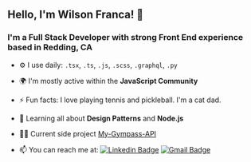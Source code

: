 ## Hello, I'm Wilson Franca! 👋
### I'm a Full Stack Developer with strong Front End experience based in Redding, CA

- ⚙️ I use daily: `.tsx`, `.ts`, `.js`, `.scss`, `.graphql`, `.py`
- 🌍 I'm mostly active within the **JavaScript Community**
- ⚡️ Fun facts: I love playing tennis and pickleball. I'm a cat dad.
- 🌱 Learning all about **Design Patterns** and **Node.js**
- 👨‍💻 Current side project [My-Gympass-API](https://github.com/wilsonfsouza/my-gympass-node-api)

- 📫 You can reach me at:
[![Linkedin Badge](https://img.shields.io/badge/-LinkedIn-blue?style=flat-square&logo=Linkedin&logoColor=white&link=https://www.linkedin.com/in/wilsonfrancads/en)](https://www.linkedin.com/in/wilsonfrancads/en)
[![Gmail Badge](https://img.shields.io/badge/-Gmail-c14438?style=flat-square&logo=Gmail&logoColor=white)](mailto:wilson.franca.92@gmail.com)
